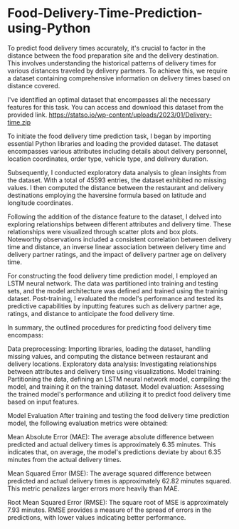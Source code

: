 # Food-Delivery-Time-Prediction-using-Python

To predict food delivery times accurately, it's crucial to factor in the distance between the food preparation site and the delivery destination. This involves understanding the historical patterns of delivery times for various distances traveled by delivery partners. To achieve this, we require a dataset containing comprehensive information on delivery times based on distance covered.

I've identified an optimal dataset that encompasses all the necessary features for this task. You can access and download this dataset from the provided link.
https://statso.io/wp-content/uploads/2023/01/Delivery-time.zip

To initiate the food delivery time prediction task, I began by importing essential Python libraries and loading the provided dataset. The dataset encompasses various attributes including details about delivery personnel, location coordinates, order type, vehicle type, and delivery duration.

Subsequently, I conducted exploratory data analysis to glean insights from the dataset. With a total of 45593 entries, the dataset exhibited no missing values. I then computed the distance between the restaurant and delivery destinations employing the haversine formula based on latitude and longitude coordinates.

Following the addition of the distance feature to the dataset, I delved into exploring relationships between different attributes and delivery time. These relationships were visualized through scatter plots and box plots. Noteworthy observations included a consistent correlation between delivery time and distance, an inverse linear association between delivery time and delivery partner ratings, and the impact of delivery partner age on delivery time.

For constructing the food delivery time prediction model, I employed an LSTM neural network. The data was partitioned into training and testing sets, and the model architecture was defined and trained using the training dataset. Post-training, I evaluated the model's performance and tested its predictive capabilities by inputting features such as delivery partner age, ratings, and distance to anticipate the food delivery time.

In summary, the outlined procedures for predicting food delivery time encompass:

Data preprocessing: Importing libraries, loading the dataset, handling missing values, and computing the distance between restaurant and delivery locations.
Exploratory data analysis: Investigating relationships between attributes and delivery time using visualizations.
Model training: Partitioning the data, defining an LSTM neural network model, compiling the model, and training it on the training dataset.
Model evaluation: Assessing the trained model's performance and utilizing it to predict food delivery time based on input features.

Model Evaluation
After training and testing the food delivery time prediction model, the following evaluation metrics were obtained:

Mean Absolute Error (MAE): The average absolute difference between predicted and actual delivery times is approximately 6.35 minutes. This indicates that, on average, the model's predictions deviate by about 6.35 minutes from the actual delivery times.

Mean Squared Error (MSE): The average squared difference between predicted and actual delivery times is approximately 62.82 minutes squared. This metric penalizes larger errors more heavily than MAE.

Root Mean Squared Error (RMSE): The square root of MSE is approximately 7.93 minutes. RMSE provides a measure of the spread of errors in the predictions, with lower values indicating better performance.
